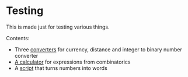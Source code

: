 # Testing
This is made just for testing various things.

Contents:

 * Three [converters](Converters/README.md) for currency, distance and integer to binary number converter
 * [A calculator](CalcVarCom/README.MD) for expressions from combinatorics
 * A [script](NumsToWords/README.MD) that turns numbers into words